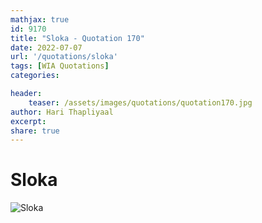 ```yaml
---
mathjax: true
id: 9170
title: "Sloka - Quotation 170"
date: 2022-07-07
url: '/quotations/sloka'
tags: [WIA Quotations] 
categories: 

header:
    teaser: /assets/images/quotations/quotation170.jpg
author: Hari Thapliyaal 
excerpt:
share: true 
---
```


# Sloka

![Sloka](/assets/images/quotations/quotation170.jpg)
